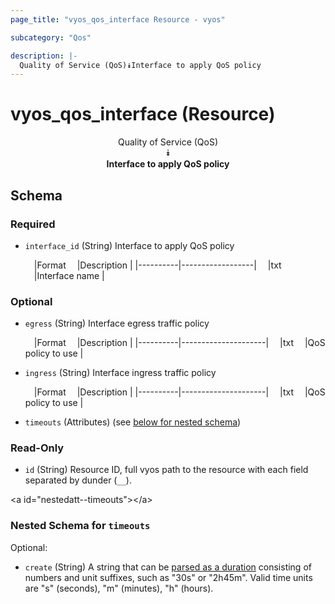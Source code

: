 ```yaml
---
page_title: "vyos_qos_interface Resource - vyos"

subcategory: "Qos"

description: |- 
  Quality of Service (QoS)⯯Interface to apply QoS policy
---
```


# vyos_qos_interface (Resource)
<center>

Quality of Service (QoS)  
⯯  
**Interface to apply QoS policy**


</center>

## Schema

### Required

- `interface_id` (String) Interface to apply QoS policy

    &emsp;|Format  &emsp;|Description     |
    |----------|------------------|
    &emsp;|txt     &emsp;|Interface name  |

### Optional

- `egress` (String) Interface egress traffic policy

    &emsp;|Format  &emsp;|Description        |
    |----------|---------------------|
    &emsp;|txt     &emsp;|QoS policy to use  |
- `ingress` (String) Interface ingress traffic policy

    &emsp;|Format  &emsp;|Description        |
    |----------|---------------------|
    &emsp;|txt     &emsp;|QoS policy to use  |
- `timeouts` (Attributes) (see [below for nested schema](#nestedatt--timeouts))

### Read-Only

- `id` (String) Resource ID, full vyos path to the resource with each field separated by dunder (`__`).

&lt;a id=&#34;nestedatt--timeouts&#34;&gt;&lt;/a&gt;
### Nested Schema for `timeouts`

Optional:

- `create` (String) A string that can be [parsed as a duration](https://pkg.go.dev/time#ParseDuration) consisting of numbers and unit suffixes, such as &#34;30s&#34; or &#34;2h45m&#34;. Valid time units are &#34;s&#34; (seconds), &#34;m&#34; (minutes), &#34;h&#34; (hours).  
